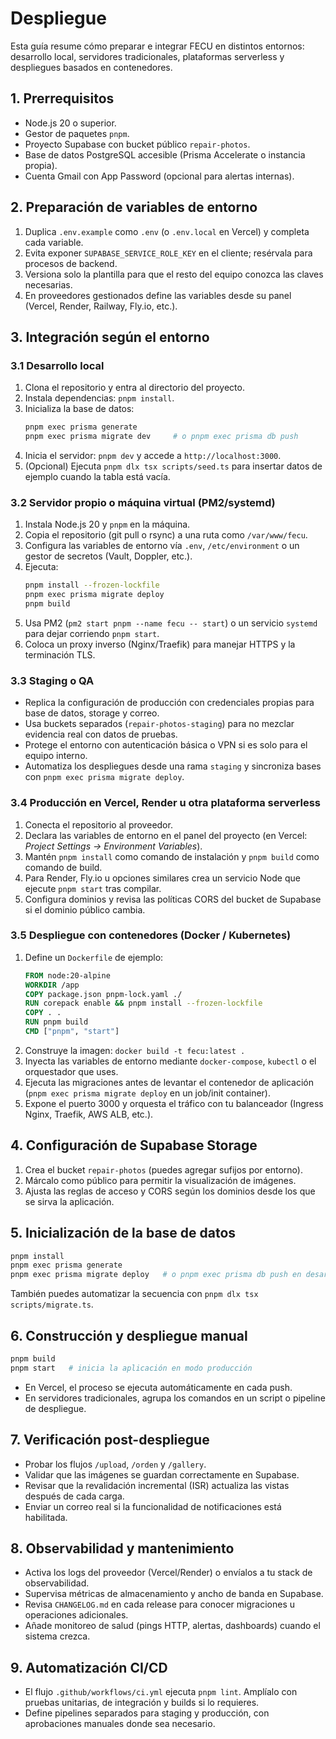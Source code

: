 # Despliegue

Esta guía resume cómo preparar e integrar FECU en distintos entornos: desarrollo local, servidores tradicionales, plataformas serverless y despliegues basados en contenedores.

## 1. Prerrequisitos

- Node.js 20 o superior.
- Gestor de paquetes `pnpm`.
- Proyecto Supabase con bucket público `repair-photos`.
- Base de datos PostgreSQL accesible (Prisma Accelerate o instancia propia).
- Cuenta Gmail con App Password (opcional para alertas internas).

## 2. Preparación de variables de entorno

1. Duplica `.env.example` como `.env` (o `.env.local` en Vercel) y completa cada variable.
2. Evita exponer `SUPABASE_SERVICE_ROLE_KEY` en el cliente; resérvala para procesos de backend.
3. Versiona solo la plantilla para que el resto del equipo conozca las claves necesarias.
4. En proveedores gestionados define las variables desde su panel (Vercel, Render, Railway, Fly.io, etc.).

## 3. Integración según el entorno

### 3.1 Desarrollo local

1. Clona el repositorio y entra al directorio del proyecto.
2. Instala dependencias: `pnpm install`.
3. Inicializa la base de datos:
   ```bash
   pnpm exec prisma generate
   pnpm exec prisma migrate dev     # o pnpm exec prisma db push
   ```
4. Inicia el servidor: `pnpm dev` y accede a `http://localhost:3000`.
5. (Opcional) Ejecuta `pnpm dlx tsx scripts/seed.ts` para insertar datos de ejemplo cuando la tabla está vacía.

### 3.2 Servidor propio o máquina virtual (PM2/systemd)

1. Instala Node.js 20 y `pnpm` en la máquina.
2. Copia el repositorio (git pull o rsync) a una ruta como `/var/www/fecu`.
3. Configura las variables de entorno vía `.env`, `/etc/environment` o un gestor de secretos (Vault, Doppler, etc.).
4. Ejecuta:
   ```bash
   pnpm install --frozen-lockfile
   pnpm exec prisma migrate deploy
   pnpm build
   ```
5. Usa PM2 (`pm2 start pnpm --name fecu -- start`) o un servicio `systemd` para dejar corriendo `pnpm start`.
6. Coloca un proxy inverso (Nginx/Traefik) para manejar HTTPS y la terminación TLS.

### 3.3 Staging o QA

- Replica la configuración de producción con credenciales propias para base de datos, storage y correo.
- Usa buckets separados (`repair-photos-staging`) para no mezclar evidencia real con datos de pruebas.
- Protege el entorno con autenticación básica o VPN si es solo para el equipo interno.
- Automatiza los despliegues desde una rama `staging` y sincroniza bases con `pnpm exec prisma migrate deploy`.

### 3.4 Producción en Vercel, Render u otra plataforma serverless

1. Conecta el repositorio al proveedor.
2. Declara las variables de entorno en el panel del proyecto (en Vercel: *Project Settings → Environment Variables*).
3. Mantén `pnpm install` como comando de instalación y `pnpm build` como comando de build.
4. Para Render, Fly.io u opciones similares crea un servicio Node que ejecute `pnpm start` tras compilar.
5. Configura dominios y revisa las políticas CORS del bucket de Supabase si el dominio público cambia.

### 3.5 Despliegue con contenedores (Docker / Kubernetes)

1. Define un `Dockerfile` de ejemplo:
   ```dockerfile
   FROM node:20-alpine
   WORKDIR /app
   COPY package.json pnpm-lock.yaml ./
   RUN corepack enable && pnpm install --frozen-lockfile
   COPY . .
   RUN pnpm build
   CMD ["pnpm", "start"]
   ```
2. Construye la imagen: `docker build -t fecu:latest .`
3. Inyecta las variables de entorno mediante `docker-compose`, `kubectl` o el orquestador que uses.
4. Ejecuta las migraciones antes de levantar el contenedor de aplicación (`pnpm exec prisma migrate deploy` en un job/init container).
5. Expone el puerto 3000 y orquesta el tráfico con tu balanceador (Ingress Nginx, Traefik, AWS ALB, etc.).

## 4. Configuración de Supabase Storage

1. Crea el bucket `repair-photos` (puedes agregar sufijos por entorno).
2. Márcalo como público para permitir la visualización de imágenes.
3. Ajusta las reglas de acceso y CORS según los dominios desde los que se sirva la aplicación.

## 5. Inicialización de la base de datos

```bash
pnpm install
pnpm exec prisma generate
pnpm exec prisma migrate deploy   # o pnpm exec prisma db push en desarrollo
```

También puedes automatizar la secuencia con `pnpm dlx tsx scripts/migrate.ts`.

## 6. Construcción y despliegue manual

```bash
pnpm build
pnpm start   # inicia la aplicación en modo producción
```

- En Vercel, el proceso se ejecuta automáticamente en cada push.
- En servidores tradicionales, agrupa los comandos en un script o pipeline de despliegue.

## 7. Verificación post-despliegue

- Probar los flujos `/upload`, `/orden` y `/gallery`.
- Validar que las imágenes se guardan correctamente en Supabase.
- Revisar que la revalidación incremental (ISR) actualiza las vistas después de cada carga.
- Enviar un correo real si la funcionalidad de notificaciones está habilitada.

## 8. Observabilidad y mantenimiento

- Activa los logs del proveedor (Vercel/Render) o envíalos a tu stack de observabilidad.
- Supervisa métricas de almacenamiento y ancho de banda en Supabase.
- Revisa `CHANGELOG.md` en cada release para conocer migraciones u operaciones adicionales.
- Añade monitoreo de salud (pings HTTP, alertas, dashboards) cuando el sistema crezca.

## 9. Automatización CI/CD

- El flujo `.github/workflows/ci.yml` ejecuta `pnpm lint`. Amplíalo con pruebas unitarias, de integración y builds si lo requieres.
- Define pipelines separados para staging y producción, con aprobaciones manuales donde sea necesario.
